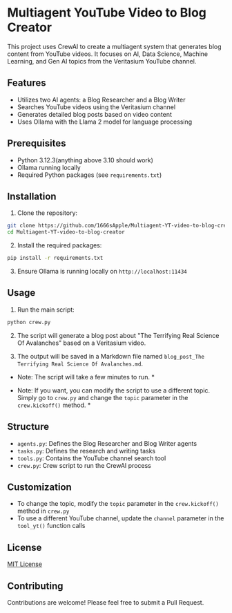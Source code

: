 # Multiagent YouTube Video to Blog Creator

This project uses CrewAI to create a multiagent system that generates blog content from YouTube videos. It focuses on AI, Data Science, Machine Learning, and Gen AI topics from the Veritasium YouTube channel.

## Features

- Utilizes two AI agents: a Blog Researcher and a Blog Writer
- Searches YouTube videos using the Veritasium channel
- Generates detailed blog posts based on video content
- Uses Ollama with the Llama 2 model for language processing

## Prerequisites

- Python 3.12.3(anything above 3.10 should work)
- Ollama running locally
- Required Python packages (see `requirements.txt`)

## Installation

1. Clone the repository:

```bash
git clone https://github.com/1666sApple/Multiagent-YT-video-to-blog-creator.git
cd Multiagent-YT-video-to-blog-creator
```

2. Install the required packages:

```bash
pip install -r requirements.txt
```

3. Ensure Ollama is running locally on `http://localhost:11434`

## Usage

1. Run the main script:

```bash
python crew.py
```

2. The script will generate a blog post about "The Terrifying Real Science Of Avalanches" based on a Veritasium video.

3. The output will be saved in a Markdown file named `blog_post_The Terrifying Real Science Of Avalanches.md`.

* Note: The script will take a few minutes to run. *

* Note: If you want, you can modify the script to use a different topic. Simply go to `crew.py` and change the `topic` parameter in the `crew.kickoff()` method. *

## Structure

- `agents.py`: Defines the Blog Researcher and Blog Writer agents
- `tasks.py`: Defines the research and writing tasks
- `tools.py`: Contains the YouTube channel search tool
- `crew.py`: Crew script to run the CrewAI process

## Customization

- To change the topic, modify the `topic` parameter in the `crew.kickoff()` method in `crew.py`
- To use a different YouTube channel, update the `channel` parameter in the `tool_yt()` function calls

## License

[MIT License](LICENSE)

## Contributing

Contributions are welcome! Please feel free to submit a Pull Request.
